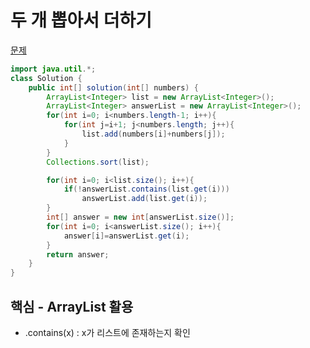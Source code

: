 # 두 개 뽑아서 더하기

[문제](https://programmers.co.kr/learn/courses/30/lessons/64061)


```java
import java.util.*;
class Solution {
    public int[] solution(int[] numbers) {
        ArrayList<Integer> list = new ArrayList<Integer>();
        ArrayList<Integer> answerList = new ArrayList<Integer>();
        for(int i=0; i<numbers.length-1; i++){
            for(int j=i+1; j<numbers.length; j++){
                list.add(numbers[i]+numbers[j]);
            }
        }
        Collections.sort(list);

        for(int i=0; i<list.size(); i++){
            if(!answerList.contains(list.get(i)))
                answerList.add(list.get(i));
        }
        int[] answer = new int[answerList.size()];
        for(int i=0; i<answerList.size(); i++){
            answer[i]=answerList.get(i);
        }
        return answer;
    }
}
```

## 핵심 - ArrayList 활용
 - .contains(x) : x가 리스트에 존재하는지 확인
